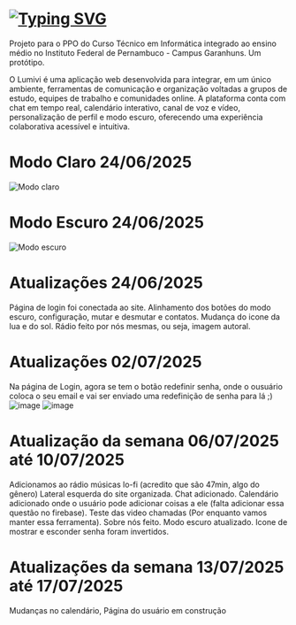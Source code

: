 # [![Typing SVG](https://readme-typing-svg.demolab.com?font=Fira+Code&pause=1000&color=F7F7F7&center=true&vCenter=true&width=435&lines=%F0%9F%8C%B8+PROJETO+LUMIVI+%F0%9F%8C%B8)](https://git.io/typing-svg)
Projeto para o PPO do Curso Técnico em Informática integrado ao ensino médio no Instituto Federal de Pernambuco - Campus Garanhuns. Um protótipo.

O Lumivi é uma aplicação web desenvolvida para integrar, em um único ambiente, ferramentas de comunicação e organização voltadas a grupos de estudo, equipes de trabalho e comunidades online. A plataforma conta com chat em tempo real, calendário interativo, canal de voz e vídeo, personalização de perfil e modo escuro, oferecendo uma experiência colaborativa acessível e intuitiva.

# Modo Claro 24/06/2025
![Modo claro](https://github.com/user-attachments/assets/d5d2deef-4b52-410a-865c-967ba75ac20c)
# Modo Escuro 24/06/2025
![Modo escuro](https://github.com/user-attachments/assets/5b6ed1ea-15df-42c0-8a3d-fd6597381c48)

# Atualizações 24/06/2025
Página de login foi conectada ao site.
Alinhamento dos botões do modo escuro, configuração, mutar e desmutar e contatos.
Mudança do icone da lua e do sol.
Rádio feito por nós mesmas, ou seja, imagem autoral.

# Atualizações 02/07/2025
Na página de Login, agora se tem o botão redefinir senha, onde o ousuário coloca o seu email e vai ser enviado uma redefinição de senha para lá ;)
![image](https://github.com/user-attachments/assets/1d748e6b-16bb-4ed9-ba03-0f755ef8a398)
![image](https://github.com/user-attachments/assets/929a75e9-a963-4fcd-b70b-9fda84aa454f)

# Atualização da semana 06/07/2025 até 10/07/2025
Adicionamos ao rádio músicas lo-fi (acredito que são 47min, algo do gênero)
Lateral esquerda do site organizada.
Chat adicionado.
Calendário adicionado onde o usuário pode adicionar coisas a ele (falta adicionar essa questão no firebase).
Teste das video chamadas (Por enquanto vamos manter essa ferramenta).
Sobre nós feito.
Modo escuro atualizado.
Icone de mostrar e esconder senha foram invertidos.

# Atualizações da semana 13/07/2025 até 17/07/2025
Mudanças no calendário, Página do usuário em construção
